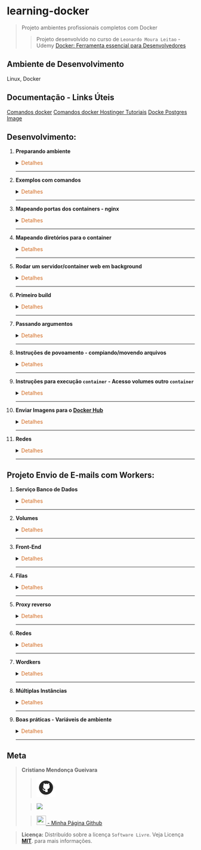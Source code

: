 # learning-docker
>Projeto ambientes profissionais completos com Docker
>>Projeto desenvolvido no curso de  `Leonardo Moura Leitao` - Udemy [Docker: Ferramenta essencial para Desenvolvedores](https://www.udemy.com/course/curso-docker/)

## Ambiente de Desenvolvimento
Linux, Docker

## Documentação - Links Úteis
[Comandos docker](https://gist.github.com/morvanabonin/862a973c330107540f28fab0f26181d8)
[Comandos docker Hostinger Tutoriais](https://www.hostinger.com.br/tutoriais/container-docker)
[Docke Postgres Image](https://hub.docker.com/_/postgres)
## Desenvolvimento:
1. <span style="color:383E42"><b>Preparando ambiente</b></span>
    <details><summary><span style="color:Chocolate">Detalhes</span></summary>
    <p>

    - Instalação Docker
        Documentação [Link](https://docs.docker.com/engine/install/ubuntu/#install-using-the-repository)
        - Atualize o aptíndice do pacote e instale pacotes para permitir apto uso de um repositório via HTTPS:
        ```sh
        sudo apt-get update
        sudo apt-get install ca-certificates curl gnupg
        ```

        - Adicione a chave GPG oficial do Docker:
        ```sh
        sudo install -m 0755 -d /etc/apt/keyrings
        curl -fsSL https://download.docker.com/linux/ubuntu/gpg | sudo gpg --dearmor -o /etc/apt/keyrings/docker.gpg
        sudo chmod a+r /etc/apt/keyrings/docker.gpg
        ```

        - Use o seguinte comando para configurar o repositório: 
        ```sh
        echo \
        "deb [arch="$(dpkg --print-architecture)" signed-by=/etc/apt/keyrings/docker.gpg] https://download.docker.com/linux/ubuntu \
        "$(. /etc/os-release && echo "$VERSION_CODENAME")" stable" | \
        sudo tee /etc/apt/sources.list.d/docker.list > /dev/null
        ```

        - Atualize o aptíndice do pacote:
        ```sh
        sudo apt-get update
        ```

        - Para instalar a versão mais recente, execute:
        ```sh
        sudo apt-get install docker-ce docker-ce-cli containerd.io docker-buildx-plugin docker-compose-plugin
        ```

        - Verificar docker instalado
        ```sh
        docker
        docker --help
        ```

        - Testar execução de container hello-world - se der permissão negada, adicionar `sudo` início do comando ou crie um grupo(sudo) conforme link [stackoverflow](https://stackoverflow.com/questions/48957195/how-to-fix-docker-got-permission-denied-issue)
        ```sh
        docker container run hello-world
        ```

    - Criar repositório no github

    - Incluir README com estrutura básica

    - Incluir gitignore
        Defina - python, django, visualstudiocode em [gitignore io](https://www.toptal.com/developers/gitignore)
        Incluir os diretórios static e data ao gitignore
        ```
        /static
        /data
        ```

    - Criar `.dockerignore` para [python](https://gist.github.com/KernelA/04b4d7691f28e264f72e76cfd724d448)

    </p>

    </details> 

    ---

2. <span style="color:383E42"><b>Exemplos com comandos</b></span>
    <details><summary><span style="color:Chocolate">Detalhes</span></summary>
    <p>

    >  Comando run sempre cria novos containers

    - Baixar imagem
        ```bash
        docker pull nomeImagem
        ```
    
    - Listar IDs numéricos de imagens disponíveis no seu sistema
        ```bash
        sudo docker images -q
        ```
    
    - Remover imagem usando id ou nome da imagem
        ```bash
        docker image rm nomeimage
        ```

    - Rodar imagem `Ubuntu`
        ```bash
        docker run ubuntu

        ```

    - Executa uma imagem do `debian` com comando que verifica versão do `bash` da imagem
        ```bash
        docker container run debian bash --version
        ```
    
    - Lista as imagens locais
        ```bash
        docker image ls
        ```

    - Lista as volumes locais
        ```bash
        docker volume ls
        ```

    - Opções de comandos container
        ```bash
        docker container run --help  
        ```

    - Iniciar container
        `-name MyContainer` é o nome que estamos dando ao processo de execução
        `-it ubuntu bash` nome do container que estamos rodando
        ```bash
        docker run --name MyContainer -it ubuntu bash
        ```

    - Finalizar container - Diferente de `stop`
        ```bash
        sudo docker kill MyContainer
        ```

    - Lista containers ativos	
        ```bash
        docker container ps
        docker container ls
        ```

    - Parando container
        ```bash
        docker container stop nomecontainer
        ```

    - Lista containers que já foram executados, independentet do status atual
        ```bash
        docker container ps -a
        docker container ls -a
        ```
    - Executar container marcando para ser removido do histórico de containers executados	
        ```bash
        docker container run --rm debian bash --version
        ```

    - Verifica versão `bash`
        ```bash
        - bash --version
        ```

    - Acessar container no modo interativo -  `i` - acesso ao terminal `t`. Acesso ao terminal do container
        ```bash
        docker container run -it bash
        ```
        - Cria arquivo no container e verifica
            ```bash
            touch curso-docker.txt
            ls
            ```

        - Sair do container
            ```bash
            exit
            ```
    
    - Cria container nomeando
        ```bash
        docker container run --name mydeb -it debian bash
        ```
    
    - Iniciar container criado no modo interativo terminal
        ```bash
        docker container start -ai mydeb
        ```

    - Iniciar o container em background
        O parâmetro -d do docker container run indica ao Docker para iniciar o container em background.
        ```bash
        docker container run -d --name ex-daemon-basic -p 8080:80 -v $(pwd)/html:/usr/share/nginx/html nginx
        ```

    - Ver processo principal de um container
        ```bash
        sudo docker top MyContainer
        ```

    </p>

    </details> 

    ---

3. <span style="color:383E42"><b>Mapeando portas dos containers - nginx</b></span>
    <details><summary><span style="color:Chocolate">Detalhes</span></summary>
    <p>

    - Difinindo porta que o container vai ser iniciado. Container vai ser exposta a partir da porta definida. Verfica se está ativo
        ```bash
        docker container run -p 8080:80 nginx
        docker container ps
        ```
        Testando no navegador
        [http://localhost:8080/](http://localhost:8080/)

        Testando terminal
        ```bash
        curl http://localhost:8080
        ```

        Parando container/processo. Estando no terminal do container pressione `ctrl + c`. Basta verfiicar novamente se o container está ativo.
        
        

    </p>

    </details> 

    ---

4. <span style="color:383E42"><b>Mapeando diretórios para o container</b></span>
    <details><summary><span style="color:Chocolate">Detalhes</span></summary>
    <p>

    - Criar diretórios e arquivo `ex-volume/html/index.html`

    - Estando na pasta criada `ex-volume`: `$(pwd)` pasta corrente do host `/html` subpasta - Mapear para `:/usr/share/nginx/html`
        Vai deixar de apontar para a pasta padrão do `nginx` para apontar para pasta do host.
        ```bash
        docker container run -p 8080:80 -v $(pwd)/html:/usr/share/nginx/html nginx
        ```

        Teste no navegador `localhost:8080`

    </p>

    </details> 

    ---

5. <span style="color:383E42"><b>Rodar um servidor/container web em background</b></span>
    <details><summary><span style="color:Chocolate">Detalhes</span></summary>
    <p>

    Estando na pasta correta
    ```bash
    docker container run -d --name ex-daemon-basic -p 8080:80 -v $(pwd)/html:/usr/share/nginx/html nginx
    docker container ps
    ```
    
    Verificar no navegador em `localhost:8080`

    Parando container
    ```bash
    docker container stop ex-daemon-basic
    ```

    - Executar container já criado e verificar
        ```bsh
        docker container start ex-daemon-basic
        docker container ps
        ```

    - Reiniciar um container e parar: Usar nome ou id do container
        ```bash
        docker container restart nomecontainerjacriado
        docker container stop nomecontainerjacriado
        ```

    - Mostrar logs do container
        ```bash
        docker container logs ex-daemon-basic
        ```
    
    - Listar informações do container - json
        ```bash
        docker container inspect ex-daemon-basic
        ```

    - Verficar tipo de container - sistema que está no container
        ```bash
        docker container exec ex-daemon-basic uname -or
        ```
    </p>

    </details> 

    ---

6. <span style="color:383E42"><b>Primeiro build</b></span>
    <details><summary><span style="color:Chocolate">Detalhes</span></summary>
    <p>

    >  Observação: `Dockerfile` deve ser escrito exatamente assim, primeira letra maiúscula e demais em minúscula
    - Criar diretório e arquivo `primeiro-build/Dockerfile` - usa imagem `nginx` - Exibe mensagem no arquivo `index` do nginx
        ```
        FROM nginx:latest
        RUN echo '<h1>Hello World</h1>' > /usr/share/nginx/html/index.html
        ```

    - Criando imagem  `ex-simple-build` - Deve ficar posicionado no diretório que está o arquivo `Dockerfile`
        ```bash
        docker image build -t ex-simple-build .
        docker image ls
        ```

    - Rodando imagem - Verficar em `http://localhost/` ou `localhost:80`
        ```bash
        docker container run -p 80:80 ex-simple-build
        ```

    </p>

    </details> 

    ---

7. <span style="color:383E42"><b>Passando argumentos</b></span>
    <details><summary><span style="color:Chocolate">Detalhes</span></summary>
    <p>

    - Criar diretório e arquivo `build-com-arg/Dockerfile` - usa imagem `debian`
        ```
        FROM debian
        LABEL maintainer 'Aluno Cod3r <aluno at cod3r.com.br>'

        ARG S3_BUCKET=files
        ENV S3_BUCKET=${S3_BUCKET}
        ```

    - Criando imagem  `ex-build-arg`
        ```
        docker image build -t ex-build-arg .
        docker image ls
        ```

    - Executando container e Mostrando o valor padrão configurado para `S3_BUCKET` no `Docker`
        ```
        docker container run ex-build-arg bash -c 'echo $S3_BUCKET'
        ```

    - Criando imagem  `ex-build-arg` passando valor para `$S3_BUCKET'`
        ```
        docker image build --build-arg S3_BUCKET=myapp -t ex-build-arg .
        ```
    - Executar container novamente 
        ```
        docker container run ex-build-arg bash -c 'echo $S3_BUCKET'
        ```

    - Verificando informação que consta no Dockerfile com `inspect`
        ```
        docker image inspect --format="{{index .Config.Labels \"maintainer\"}}" ex-build-arg
        ```

    </p>

    </details> 

    ---

8. <span style="color:383E42"><b>Instruções de povoamento - compiando/movendo arquivos</b></span>
    <details><summary><span style="color:Chocolate">Detalhes</span></summary>
    <p>

    - Criação de diretório e arquivo `build-com-copy/index.html`
        ```html
        <a href="conteudo.html">Conteudo do site</a>
        ```

    - Criar arquivo `build-com-copy/Dockerfile`
        ```
        FROM nginx:latest
        LABEL maintainer 'Aluno Cod3r <aluno at cod3r.com.br>'

        RUN echo '<h1>Sem conteudo</h1>' > /usr/share/nginx/html/conteudo.html
        # Qualquer arquivo .html que estiver na pasta que está esse arquivo(Dockerfile) será compiado para a pasta /usr/share/nginx/html/index.html
        COPY *.html /usr/share/nginx/html/
        ```

    - Criando imagem  `ex-build-copy` 
        ```
        docker image build -t ex-build-copy .
        ```

    - Executar container - testar em `localhost`
        ```
        docker container run -p 80:80 ex-build-copy
        ```

    </p>

    </details> 

    ---

9. <span style="color:383E42"><b>Instruções para execução `container` - Acesso volumes outro `container`</b></span>
    <details><summary><span style="color:Chocolate">Detalhes</span></summary>
    <p>

     - Criação de diretório e arquivo `build-dev/index.html`
        ```html
        <p>Hello rom python</p>
        ```

    - Criação de arquivo python `build-dev/run.py` - servidor python para resposta http
        ```python
        import logging
        import http.server
        import socketserver
        import getpass

        class MyHTTPHandler(http.server.SimpleHTTPRequestHandler):
            def log_message(self, format, *args):
                logging.info("%s - - [%s] %s\n"% (
                    self.client_address[0],
                    self.log_date_time_string(),
                    format%args
                ))

        logging.basicConfig(
            filename='/log/http-server.log',
            format='%(asctime)s - %(levelname)s - %(message)s',
            level=logging.INFO
        )
        logging.getLogger().addHandler(logging.StreamHandler())
        logging.info('inicializando...')
        PORT = 8000

        httpd = socketserver.TCPServer(("", PORT), MyHTTPHandler)
        logging.info('escutando a porta: %s', PORT)
        logging.info('usuário: %s', getpass.getuser())
        httpd.serve_forever()
        ```

    - Criar arquivo `build-dev/Dockerfile`
        ```python
        FROM python:3.6
        LABEL maintainer 'Aluno Cod3r <aluno at cod3r.com.br>'

        RUN useradd www && \
            mkdir /app && \
            mkdir /log && \
            chown www /log

        USER www
        VOLUME /log
        WORKDIR /app
        EXPOSE 8000

        ENTRYPOINT ["/usr/local/bin/python"]
        CMD ["run.py"]
        ```

    - Gerando imagem
        ```bash
        docker image build -t ex-build-dev .        
        ```
    
    - Executando container - Teste em `localhost`
        ```bash
        docker container run -it -v $(pwd):/app -p 80:8000 --name python-server ex-build-dev
        ```

    - Gerar novo container que acessa volume criado no container anterior
        ```bash
        docker container run -it --volumes-from=python-server debian cat /log/http-server.log
        ```

    </p>

    </details> 

    ---

10. <span style="color:383E42"><b>Enviar Imagens para o [Docker Hub](https://hub.docker.com/)</b></span>
    <details><summary><span style="color:Chocolate">Detalhes</span></summary>
    <p>

    - Gerando nova `tag` para imagem `ex-simple-build` - informa `nomeusuariodockerhub/nomerepositorio:tag`
        ```bash
        docker image tag ex-simple-build sspectrocris/simple-build:1.0

        docker image ls
        ```
    - Logar no docker 
        >Atenção a senha, caso precise usar  `sudo` ao executar comando `docker`, pois irá pedir primeiro a senha de usuário `sudo` da sua máquina local e em seguida a senha do `docker`
        ```bash
        docker login --username=sspectrocris
        ```
    
    - Efetuar push para dockerhub
        Confira no [Docker Hub](https://hub.docker.com/)
        ```bash
        sudo docker image push  sspectrocris/simple-build:1.0
        ```

    </p>

    </details> 

    ---

11. <span style="color:383E42"><b>Redes</b></span>
    <details><summary><span style="color:Chocolate">Detalhes</span></summary>
    <p>

    - Verificar modelos de rede
        ```bash
        docker network ls
        ```
        <!-- Saida -->
        NETWORK ID     NAME      DRIVER    SCOPE
        29...ae   bridge    bridge    local
        ba...fe   host      host      local
        a5...19   none      null      local
    
    - Inspecionar rede bridge
        ```bash
        docker network inspect bridge
        ```

    - Container com nerwork do tipo `none`
        >Container não tem acesso a outros containers, nem acesso ao mundo exterior. Não tem acesso via rede.

        - Exemplo Comando para criar um container 
        ```bash
        docker container run -d --net none debian
        ```

        - Comando para mostrar container com acesso a rede
            >Cria container marcando para ser removido após execução(`--rm`) - `ash`(tipo bash mais leve) - -c "ifconfig"(comando que será executado)
            ```bash
            docker container run --rm alpine ash -c "ifconfig"
            ```
        
        - Comando para criar container usando a rede none
            ```baseh
            docker container run --rm --net none alpine ash -c "ifconfig"
            ```

    - Interação entre conteiners
        Criar containe `container1`
        >Uso do `sleep` para deixar container rodando para executar o outro
        ```bash
        sudo docker container run -d --name container1 alpine sleep 1000
        ```

        Criar containe `container2`
        ```bash
        sudo docker container run -d --name container2 alpine sleep 1000
        ```

        Verificar ip container `container1` e `container2`
        ```bash
        docker container exec -it container1 ifconfig
        ```
        Verificar `container2` a partir do `container1`
        ```bash
        docker container exec -it container1 ping 172.17.0.3
        ```

        - Verficar acesso a site
            ```bash
            docker container exec -it container1 ping www.google.com
            ```
    - Rede tipo `bridge`
        Criando docker network
        ```bash
        docker network create --driver bridge rede_nova
        docker network ls
        ```
        Usando a rede criada
        ```bash
        ```
        usando rede criada
        ```bash
        docker container run -d --name container3 --net rede_nova alpine sleep 1000
        docker container exec -it container3 ifconfig
        ```
        verificar acesso `container3` para container1 que está em outra rede
        >Percebemos que não temos acesso a outra rede
            ```
            docker container exec -it container3 ping 172.17.0.2
            ```
        Configurar container para se conectar a rede bridge
            >Ficará duas interfaces de rede
            ```bash
            docker network connect bridge container3
            docker container exec -it container3 ifconfig
            docker container exec -it container3 ping 172.17.0.2
            ```
    - Rede tipo `host`
        ```bash
        docker container run -d --name container4 --net host alpine sleep 1000
        docker container exec -it container4 ifconfig
        ```
    

    </p>

    </details> 

    ---

## Projeto Envio de E-mails com Workers:
1. <span style="color:383E42"><b>Serviço Banco de Dados</b></span>
    <details><summary><span style="color:Chocolate">Detalhes</span></summary>
    <p>

    - Criar pasta e arquivo `email-worker-compose/docker-compose.yml`
        ```yml
        version: '3'

        services:
        db:
            image: postgres:9.6
            environment:
            - POSTGRES_HOST_AUTH_METHOD=trust

        ```

    - Rodar/subir serviço `db` e verificar - posicionar na pasta onde está o docker-compose.yml
        ```bash
        sudo docker-compose up -d
        sudo docker-compose ps
        ```

    - Executar comando no container do serviço `db` - Listar os banco de dados
        ```bash
        docker-compose exec db psql -U postgres -c '\l'
        ```

    - Parar o serviço
        ```bash
        sudo docker-compose down
        ```

    </p>

    </details> 

    ---

2. <span style="color:383E42"><b>Volumes</b></span>
    <details><summary><span style="color:Chocolate">Detalhes</span></summary>
    <p>

    - Criar pasta e arquivo `email-worker-compose/scripts/init.sql`
        ```sql
        create database email_sender;

        -- Acessar database

        -- Criar tabela
        create table emails(
            id serial not null,
            data timestamp not null default current_timestamp,
            assunto varchar(100) not null,
            mensagem varchar(200) not null
        );
        ```

    - Criar arquivo `email-worker-compose/scripts/check.sql`
        ```sql
        -- Lista databases
        \l

        -- Se conectar ao database
        \c email_sender

        -- Descrição da tabela de emails
        \d emails
        ```

    - Editar `email-worker-compose/docker-compose.yml`
        ```yaml
        version: '3'
        volumes:
        dados:
        services:
        db:
            image: postgres:9.6
            environment:
            - POSTGRES_HOST_AUTH_METHOD=trust
            volumes:
            # Volume dos dados
            - dados:/var/lib/postgresql/data
            # Scripts
            - ./scripts:/scripts
            - ./scripts/init.sql:/docker-entrypoint-initdb.d/init.sql
        ```

    - Executar arquivo
        `f` - file - `/scripts/cheq.sql` arquivo que será executado
        ```bash
        sudo docker-compose exec db psql -U postgres -f /scripts/check.sql
        ```

    - Em caso de erro ou resultado inesperado remova totalmente o volume criado e recrie
        Cuidado com o comando de remover/apagar volume no uso do dia a dia.
        ```bash
        sudo docker-compose down -v
        sudo docker-compose up -d

        sudo docker-compose exec db psql -U postgres -f /scripts/check.sql
        ```

    </p>

    </details> 

    ---

3. <span style="color:383E42"><b>Front-End</b></span>
    <details><summary><span style="color:Chocolate">Detalhes</span></summary>
    <p>

    - Inclusão do service `frontend` ao `docker-compose`
        ```yaml
        frontend:
          image: nginx:1.13
          volumes:
            # Site
            - ./web:/usr/share/nginx/html/
          ports:
            - 80:80
        ```

    - Criar pasta e arquivo `email-worker-compose/web/index.html`
        ```html
        <!DOCTYPE html>
        <html lang="en">
        <head>
            <meta charset="UTF-8">
            <meta name="viewport" content="width=device-width, initial-scale=1.0">
            <title>E-mail Sender</title>

        <style>
            label{display: block;}
            textarea, input{width: 400px;}
        </style>
        </head>
        <body class="container">
            <h1>E-mail Sender</h1>
            <form action="">
                <div>
                    <label for="assunto">Assunto</label>
                    <input type="text" name="assunto">
                </div>
                <div>
                    <label for="mensagem">Mensagem</label>
                    <textarea name="mensagem" id="" cols="50" rows="6"></textarea>
                </div>

                <div>
                    <button>Enviar!</button>
                </div>
            </form>
        </body>
        </html>
        ```

    - Subir container/serviços
        ```bash
        sudo docker-compose up -d
        ```
        Verificar logs
        ```bash
        sudo docker-compose logs -f -t
        ```
    
    - Testar
        ```bash
        sudo docker-compose ps
        sudo docker-compose down
        sudo docker-compose up -d
        ```
    </p>

    </details> 

    ---

4. <span style="color:383E42"><b>Filas</b></span>
    <details><summary><span style="color:Chocolate">Detalhes</span></summary>
    <p>

    - Criar pasta e arquivo `email-worker-compose/app/app.sh`
        ```bash
        #!/bin/sh

        pip install bottle==0.12.13
        python -u sender.py
        ```

    - Criar arquivo `email-worker-compose/app/sender.py`
        ```python
        from bottle import route, run, request
        # Aponta post para rota raiz
        @route('/', method='POST')
        def send():
            # Recebe os dados vindo do formulário em index.html
            assunto = request.forms.get('assunto')
            mensagem = request.forms.get('mensagem')
            return 'Mensagem enfileirada! Assunto:{} Mensagem:{}'.format(
                assunto, mensagem
            )

        if __name__ == '__main__':
            run(host='0.0.0.0', port=8080, debug=True)
        ```
    
    - Inclusão de action em `email-worker-compose/web/index.html`
        ```html
        <!-- ... -->
        <body class="container">
        <h1>E-mail Sender</h1>
        <form action="http://localhost:8080" method="POST">
        <!-- ... -->
        ```
    
    - Inclusão de serviço `frontend`
        Observação: O comando `command: ./app.sh` gerar erro de permissão no diretório/pasta
        Uma das soluções seria dar as permissões. Mas modificando o comando, também funciona `command: bash ./app.sh`
        ```yaml
        <!-- ... -->
        app:
            image: python:3.6
            volumes:
            # Applicação
            - ./app:/app
            working_dir: /app
            command: bash ./app.sh
            ports:
            - 8080:8080
        ```

    - Parar serviços e reiniciar
        ```bash
        sudo docker-compose down
        sudo docker-compose up -d
        ```
    - Testar http://localhost:8080/
        Inserir assunto e mensagem
        Retorno na página: 
        `Mensagem enfileirada! Assunto:Teste Mensagem:badrfadfadsfsda` 

    </p>

    </details>

    ---

5. <span style="color:383E42"><b>Proxy reverso</b></span>
    <details><summary><span style="color:Chocolate">Detalhes</span></summary>
    <p>

    - Criação de pasta e arquivo `email-worker-compose/nginx/default.conf`
        ```conf
        server {
            listen 80;
            server_name localhost;
            location / {
            root /usr/share/nginx/html;
            index index.html index.htm;
            }
            error_page 500 502 503 504 /50x.html;
            location = /50x.html {
            root /usr/share/nginx/html;
            }
            location /api { 
            proxy_pass http://app:8080/;
            proxy_http_version 1.1;
            }
        }
        ```
    
    - Inclusão de configuração proxy reverso no `docker-compose` 
        e exclusão da configuração de porta do serviço app
        ```yaml
        version: '3'
        volumes:
        dados:
        services:
        db:
            image: postgres:9.6
            environment:
            - POSTGRES_HOST_AUTH_METHOD=trust
            volumes:
            # Volume dos dados
            - dados:/var/lib/postgresql/data
            # Scripts
            - ./scripts:/scripts
            - ./scripts/init.sql:/docker-entrypoint-initdb.d/init.sql
        frontend:
            image: nginx:1.13
            volumes:
            # Site
            - ./web:/usr/share/nginx/html
            # Configuração do proxy reverso - Lê o arquivo criado ao invés do padrão no container
            - ./nginx/default.conf:/etc/nginx/conf.d/default.conf
            ports:
            - 80:80
        app:
            image: python:3.6
            volumes:
            # Applicação
            - ./app:/app
            working_dir: /app
            command: bash ./app.sh
        ```


    - Modificar action form em `index.html`
        ```html
        <!-- ... -->
        <h1>E-mail Sender</h1>
        <form action="http://localhost/api" method="POST">
            <div>
        <!-- ... -->
        ```
    
    - Testar
        ```bash
        sudo docker-compose down
        sudo docker-compose up -d
        ```
        Acessar localhost
        Após submeter o form será redirecionado para localhost/api

    </p>

    </details>

    ---

6. <span style="color:383E42"><b>Redes</b></span>
    <details><summary><span style="color:Chocolate">Detalhes</span></summary>
    <p>

    - Incluído configuração de rede em `email-worker-compose/docker-compose.yml`
        ```yaml
        version: '3'
        volumes:
        dados:
        networks:
        banco:
        web:
        services:
        db:
            image: postgres:9.6
            environment:
            - POSTGRES_HOST_AUTH_METHOD=trust
            volumes:
            # Volume dos dados
            - dados:/var/lib/postgresql/data
            # Scripts
            - ./scripts:/scripts
            - ./scripts/init.sql:/docker-entrypoint-initdb.d/init.sql
            networks:
            - banco
        frontend:
            image: nginx:1.13
            volumes:
            # Site
            - ./web:/usr/share/nginx/html/
            # Configuração do proxy reverso - Lê o arquivo criado ao invés do padrão no container
            - ./nginx/default.conf:/etc/nginx/conf.d/default.conf
            ports:
            - 80:80
            networks:
            - web
            depends_on:
            - app
        app:
            image: python:3.6
            volumes:
            # Applicação
            - ./app:/app
            working_dir: /app
            command: bash ./app.sh
            networks:
            - banco
            - web
            depends_on:
            - db
        ```

    - Incluído dependência `psycopg2` em `email-worker-compose/app/app.sh`
        ```bash
        #!/bin/sh

        pip install bottle==0.12.13 psycopg2==2.7.1
        python -u sender.py
        ```

    - Incluída função para inclusão de asssunto e mensagem no banco de dados
        ```python
        import psycopg2

        DSN = 'dbname=email_sender user=postgres host=db'
        SQL = 'INSERT INTO emails (assunto, mensagem) VALUES(%s, %s)'

        def register_message(assunto, mensagem):
            conn = psycopg2.connect(DSN)
            cur = conn.cursor()
            cur.execute(SQL, (assunto, mensagem))
            conn.commit()
            cur.close()
            conn.close()

            print('Mensagem registrada!')


        from bottle import route, run, request
        # Aponta post para rota raiz
        @route('/', method='POST')
        def send():
            # Recebe os dados vindo do formulário em index.html
            assunto = request.forms.get('assunto')
            mensagem = request.forms.get('mensagem')

            register_message(assunto, mensagem)
            return 'Mensagem enfileirada! Assunto:{} Mensagem:{}'.format(
                assunto, mensagem
            )

        if __name__ == '__main__':
            run(host='0.0.0.0', port=8080, debug=True)
        ```

    - Testar
        ```bash
        sudo docker-compose down
        sudo docker-compose up -d

        sudo docker-compose logs -f -t
        ```
    
    - No navegador -> http://localhost/
        >Enviar assunto e mensagem
    
    - Verificar na base de dados
        ```bash
        sudo docker-compose exec db psql -U postgres -d email_sender -c 'select * from emails'
        ```


    </p>

    </details>

    ---

7. <span style="color:383E42"><b>Wordkers</b></span>
    <details><summary><span style="color:Chocolate">Detalhes</span></summary>
    <p>

    - Adicionar `network` em `email-worker-compose/docker-compose.yml`
        ```yaml
        version: '3'
        volumes:
        dados:
        networks:
        banco:
        web:
        fila:
        services:
        db:
            image: postgres:9.6
            environment:
            - POSTGRES_HOST_AUTH_METHOD=trust
            volumes:
            # Volume dos dados
            - dados:/var/lib/postgresql/data
            # Scripts
            - ./scripts:/scripts
            - ./scripts/init.sql:/docker-entrypoint-initdb.d/init.sql
            networks:
            - banco
        frontend:
            image: nginx:1.13
            volumes:
            # Site
            - ./web:/usr/share/nginx/html/
            # Configuração do proxy reverso - Lê o arquivo criado ao invés do padrão no container
            - ./nginx/default.conf:/etc/nginx/conf.d/default.conf
            ports:
            - 80:80
            networks:
            - web
            depends_on:
            - app
        app:
            image: python:3.6
            volumes:
                # Applicação
                - ./app:/app
            working_dir: /app
            command: bash ./app.sh
            networks:
                - banco
                - web
                - fila
            depends_on:
                - db
                - queue
        queue:
            image: redis:3.2
            networks:
            - fila
        worker:
            image: python:3.6
            volumes:
            # worker
            - ./worker:/worker
            working_dir: /worker
            command: bash ./app.sh
            depends_on:
            - queue
            - app       
        ```

    - Incluir dependência `redis` em `email-worker-compose/app/app.sh`
        ```bash
        #!/bin/sh

        pip install bottle==0.12.13 psycopg2 --upgrade redis==2.10.5
        python -u sender.py
        ```

    - Em `email-worker-compose/app/sender.py`
        Removido import `route, run`, incluído import `redis e json`
        Criada classe `Sender`
        ```python
        import psycopg2
        import redis
        import json
        from bottle import Bottle, request


        class Sender(Bottle):
            def __init__(self):
                
                super().__init__()
                self.route('/', method='POST', callback=self.send)
                self.fila = redis.StrictRedis(host='queue', port=6379, db=0)
                DSN = 'dbname=email_sender user=postgres host=db'
                self.conn = psycopg2.connect(DSN)
            
            def register_message(self, assunto, mensagem):
                SQL = 'INSERT INTO emails (assunto, mensagem) VALUES (%s, %s)'
                cur = self.conn.cursor()
                cur.execute(SQL, (assunto, mensagem))
                self.conn.commit()
                cur.close()

                msg = {'assunto': assunto, 'mensagem': mensagem}
                self.fila.rpush('sender', json.dumps(msg))
                print('Mensagem registrada !')

            def send(self):
                assunto = request.forms.get('assunto')
                mensagem = request.forms.get('mensagem')
                self.register_message(assunto, mensagem)
                return 'Mensagem enfileirada ! Assunto: {} Mensagem: {}'.format(
                assunto, mensagem)

        if __name__ == '__main__':
            sender = Sender()
            sender.run(host='0.0.0.0', port=8080, debug=True)
        ```

    - Criar pasta e arquivo `email-worker-compose/worker/app.sh` e `email-worker-compose/worker/worker.py`
        ```bash
        #!/bin/sh
        pip install redis==2.10.5
        python -u worker.py
        ```
        ```python
        import redis
        import json
        from time import sleep
        from random import randint

        if __name__ == '__main__':
            r = redis.Redis(host='queue', port=6379, db=0)
            while True:
                mensagem = json.loads(r.blpop('sender')[1])
                print('Mandando a mensagem:', mensagem['assunto'])
                sleep(randint(15, 45))
                print('Mensagem', mensagem['assunto'], 'enviada')
        ```

    - Teste
        ```bash
        docker-compose up -d
        docker-compose logs -f -t
        ```

    </p>

    </details>

    ---

8. <span style="color:383E42"><b>Múltiplas Instâncias</b></span>
    <details><summary><span style="color:Chocolate">Detalhes</span></summary>
    <p>

    - Criação arquivo `email-worker-compose/worker/Dockerfile`
        ```Dockerfile
        FROM python:3.6
        LABEL maintainer 'Cristiano Mendonça <cirstiano at cristtiano.mendonca@gmail.com>'
        # Configurado para não usar buffer
        ENV PYTHONUNBUFFERED 1
        RUN pip install redis==2.10.5
        ENTRYPOINT ["/usr/local/bin/python"]
        ```

    - Alterado `docker-compose` para usar o Dockerfile
        ```yaml
        worker:
            build: worker
            volumes:
            # worker
            - ./worker:/worker
            working_dir: /worker
            command: worker.py
            networks:
            - fila
            depends_on:
            - queue
            - app
        ```

    - Inclusão mensagem console em `email-worker-compose/worker/worker.py`
        ```python
            r = redis.Redis(host='queue', port=6379, db=0)
            print('Aguardando mensagens...')
        ```

    - Testar informando quantas instâncias `worker` deseja
        ```bash
        sudo docker-compose up -d --scale worker=3
        sudo docker-compose logs -f -t worker
        ```

    </p>

    </details>

    ---

9. <span style="color:383E42"><b>Boas práticas - Variáveis de ambiente</b></span>
    <details><summary><span style="color:Chocolate">Detalhes</span></summary>
    <p>

    - Editar `email-worker-compose/app/sender.py`
        ```python
        import psycopg2
        import redis
        import json
        # import os para acesso as variáveis de ambiente
        import os
        from bottle import Bottle, request


        class Sender(Bottle):
            def __init__(self):
                
                super().__init__()
                self.route('/', method='POST', callback=self.send)
                redis_host = os.getenv('REDIS_HOST', 'queue') 
                # self.fila = redis.StrictRedis(host='queue', port=6379, db=0)
                self.fila = redis.StrictRedis(host=redis_host, port=6379, db=0)


                db_host = os.getenv('DB_HOST', 'db')
                db_user = os.getenv('DB_USER', 'postgres')
                db_name = os.getenv('DB_NAME', 'sender')
                dsn = f'dbname={db_name} user={db_user} host={db_host}'
                #DSN = 'dbname=email_sender user=postgres host=db'
                self.conn = psycopg2.connect(dsn)
            
            def register_message(self, assunto, mensagem):
                SQL = 'INSERT INTO emails (assunto, mensagem) VALUES (%s, %s)'
                cur = self.conn.cursor()
                cur.execute(SQL, (assunto, mensagem))
                self.conn.commit()
                cur.close()

                msg = {'assunto': assunto, 'mensagem': mensagem}
                self.fila.rpush('sender', json.dumps(msg))
                print('Mensagem registrada !')

            def send(self):
                assunto = request.forms.get('assunto')
                mensagem = request.forms.get('mensagem')
                self.register_message(assunto, mensagem)
                return 'Mensagem enfileirada ! Assunto: {} Mensagem: {}'.format(
                assunto, mensagem)

        if __name__ == '__main__':
            sender = Sender()
            sender.run(host='0.0.0.0', port=8080, debug=True)
        ```

    - Editar `email-worker-compose/worker/worker.py`
        ```python
        import redis
        import json
        import os
        from time import sleep
        from random import randint

        if __name__ == '__main__':
            redis_host = os.getenv('REDIS_HOST', 'queue') 
            # r = redis.Redis(host='queue', port=6379, db=0)
            r = redis.Redis(host=redis_host, port=6379, db=0)

            print('Aguardando mensagens...')
            while True:
                mensagem = json.loads(r.blpop('sender')[1])
                print('Mandando a mensagem:', mensagem['assunto'])
                sleep(randint(15, 45))
                print('Mensagem', mensagem['assunto'], 'enviada')
        ```

    - Editar `email-worker-compose/docker-compose.yml` - Incluir `environment`
        ```yaml
        app:
            image: python:3.6
            volumes:
            # Applicação
            - ./app:/app
            working_dir: /app
            command: bash ./app.sh
            networks:
            - banco
            - web
            - fila
            depends_on:
            - db
            - queue
            environment:
            - DB_NAME=email_sender
        ```

    - Testar informando quantas instâncias `worker` deseja
        ```bash
        sudo docker-compose up -d --scale worker=3
        sudo docker-compose logs -f -t worker
        ```

        Verificar no database
        ```bash
        sudo docker-compose exec db psql -U postgres -d email_sender -c 'select * from emails'
        ```

    </p>

    </details>

    ---


## Meta
><span style="color:383E42"><b>Cristiano Mendonça Gueivara</b> </span>
>
>>[<img src="./readmeImages/githubIcon.png">](https://github.com/sspectro "Meu perfil no github")
>
>><a href="https://linkedin.com/in/cristiano-m-gueivara/"><img src="https://img.shields.io/badge/-LinkedIn-%230077B5?style=for-the-badge&logo=linkedin&logoColor=white"></a> 
>
>>[<img src="https://sspectro.github.io/images/cristiano.jpg" height="25" width="25"> - Minha Página Github](https://sspectro.github.io/#home "Minha Página no github")<br>



><span style="color:383E42"><b>Licença:</b> </span> Distribuído sobre a licença `Software Livre`. Veja Licença **[MIT](https://opensource.org/license/mit/)**. para mais informações.